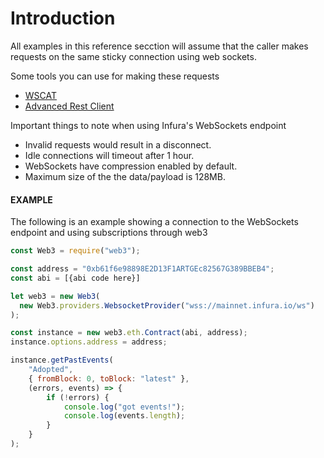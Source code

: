 # Introduction
All examples in this reference secction will assume that the caller makes requests on the same sticky connection using web sockets. 

Some tools you can use for making these requests
- [WSCAT](https://github.com/websockets/wscat)
- [Advanced Rest Client](https://install.advancedrestclient.com/)

Important things to note when using Infura's WebSockets endpoint
- Invalid requests would result in a disconnect. 
- Idle connections will timeout after 1 hour.
- WebSockets have compression enabled by default.
- Maximum size of the the data/payload is 128MB.

#### EXAMPLE
The following is an example showing a connection to the WebSockets endpoint and using subscriptions through web3 
```js
const Web3 = require("web3");

const address = "0xb61f6e98898E2D13F1ARTGEc82567G389BBEB4";
const abi = [{abi code here}]

let web3 = new Web3(
  new Web3.providers.WebsocketProvider("wss://mainnet.infura.io/ws")
);

const instance = new web3.eth.Contract(abi, address);
instance.options.address = address;

instance.getPastEvents(
    "Adopted",
    { fromBlock: 0, toBlock: "latest" },
    (errors, events) => {
        if (!errors) {
            console.log("got events!");
            console.log(events.length);
        }
    }
);
```

